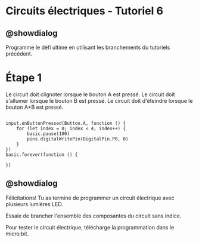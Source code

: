 # Circuits électriques - Tutoriel 6

## @showdialog

Programme le défi ultime en utilisant les branchements du tutoriels précédent.

# Étape 1

Le circuit doit clignoter lorsque le bouton A est pressé.
Le circuit doit s'allumer lorsque le bouton B est pressé.
Le circuit doit d'éteindre lorsque le bouton A+B est pressé.

```blocks

input.onButtonPressed(Button.A, function () {
    for (let index = 0; index < 4; index++) {
        basic.pause(100)
        pins.digitalWritePin(DigitalPin.P0, 0)
    }
})
basic.forever(function () {
	
})

```

## @showdialog 

Félicitations! Tu as terminé de programmer un circuit électrique avec plusieurs lumières LED.

Essaie de brancher l'ensemble des composantes du circuit sans indice.

Pour tester le circuit électrique, télécharge la programmation dans le micro:bit.